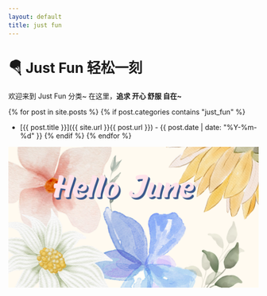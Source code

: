 ```yaml
---
layout: default
title: just fun
---
```


# 🪂 Just Fun 轻松一刻
欢迎来到 Just Fun 分类~ 在这里，**追求 开心 舒服 自在~**

{% for post in site.posts %}
  {% if post.categories contains "just_fun" %}
  - [{{ post.title }}]({{ site.url }}{{ post.url }}) - {{ post.date | date: "%Y-%m-%d" }}
  {% endif %}
{% endfor %}

![HelloJune](../assets/images/HelloJune.png)
